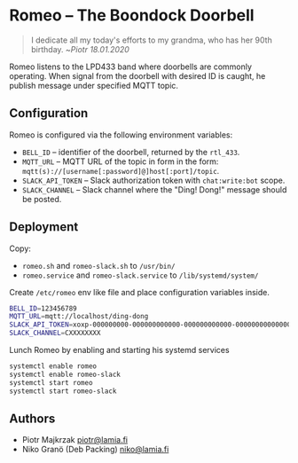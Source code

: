Romeo – The Boondock Doorbell
=============================

> I dedicate all my today's efforts to my grandma, who has her 90th birthday.
> ~_Piotr 18.01.2020_

Romeo listens to the LPD433 band where doorbells are commonly operating. When signal from the doorbell with desired ID is caught, he publish message under specified MQTT topic.


Configuration
-------------

Romeo is configured via the following environment variables:

- `BELL_ID` – identifier of the doorbell, returned by the `rtl_433`.
- `MQTT_URL` – MQTT URL of the topic in form in the form: `mqtt(s)://[username[:password]@]host[:port]/topic`.
- `SLACK_API_TOKEN` – Slack authorization token with `chat:write:bot` scope.
- `SLACK_CHANNEL` – Slack channel where the "Ding! Dong!" message should be posted.


Deployment
----------

Copy:
- `romeo.sh` and `romeo-slack.sh` to `/usr/bin/`
- `romeo.service` and `romeo-slack.service` to `/lib/systemd/system/`

Create `/etc/romeo` env like file and place configuration variables inside.
```sh
BELL_ID=123456789
MQTT_URL=mqtt://localhost/ding-dong
SLACK_API_TOKEN=xoxp-000000000-000000000000-000000000000-00000000000000000000000000000000
SLACK_CHANNEL=CXXXXXXXX
```

Lunch Romeo by enabling and starting his systemd services
```sh
systemctl enable romeo
systemctl enable romeo-slack
systemctl start romeo
systemctl start romeo-slack
```


Authors
-------
- Piotr Majkrzak <piotr@lamia.fi>
- Niko Granö (Deb Packing) <niko@lamia.fi>
